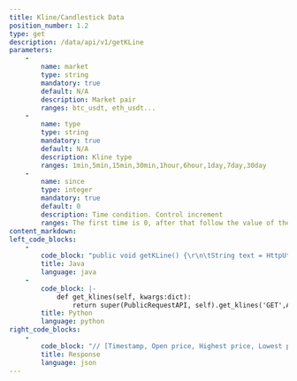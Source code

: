 ```yaml
---
title: Kline/Candlestick Data
position_number: 1.2
type: get
description: /data/api/v1/getKLine
parameters:
    -
        name: market
        type: string
        mandatory: true
        default: N/A
        description: Market pair
        ranges: btc_usdt, eth_usdt...
    -
        name: type
        type: string
        mandatory: true
        default: N/A
        description: Kline type
        ranges: 1min,5min,15min,30min,1hour,6hour,1day,7day,30day
    -
        name: since
        type: integer
        mandatory: true
        default: 0
        description: Time condition. Control increment
        ranges: The first time is 0, after that follow the value of the since
content_markdown:
left_code_blocks:
    -
        code_block: "public void getKLine() {\r\n\tString text = HttpUtil.get(URL + \"/data/api/v1/getKLine?market=btc_usdt&type=1min&since=0\");\r\n\tSystem.out.println(text);\r\n}"
        title: Java
        language: java
    -
        code_block: |-
            def get_klines(self, kwargs:dict):
                return super(PublicRequestAPI, self).get_klines('GET',Api.get_kline, kwargs)
        title: Python
        language: python
right_code_blocks:
    -
        code_block: "// [Timestamp, Open price, Highest price, Lowest price, Close price, Volume, Turnover]\r\n{\r\n  \"datas\": [\r\n    [\r\n      1562923200,\r\n      11634.64,  \r\n      11637.22,\r\n      11627.58,\r\n      11631.43,\r\n      1.144578,\r\n      13314.16264138\r\n    ]\r\n  ],\r\n  \"since\": 1562923200\r\n}"
        title: Response
        language: json
---
```

